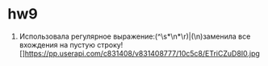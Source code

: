 # hw9
1. Использовала регулярное выражение:(^\s*\n*\r)|(\n)заменила все вхождения на пустую 
строку![]https://pp.userapi.com/c831408/v831408777/10c5c8/ETriCZuD8I0.jpg
